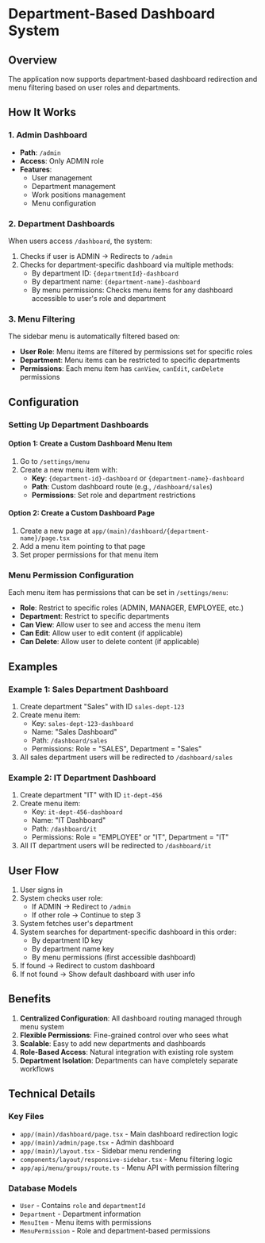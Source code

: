 # Department-Based Dashboard System

## Overview
The application now supports department-based dashboard redirection and menu filtering based on user roles and departments.

## How It Works

### 1. Admin Dashboard
- **Path**: `/admin`
- **Access**: Only ADMIN role
- **Features**: 
  - User management
  - Department management
  - Work positions management
  - Menu configuration

### 2. Department Dashboards
When users access `/dashboard`, the system:
1. Checks if user is ADMIN → Redirects to `/admin`
2. Checks for department-specific dashboard via multiple methods:
   - By department ID: `{departmentId}-dashboard`
   - By department name: `{department-name}-dashboard`
   - By menu permissions: Checks menu items for any dashboard accessible to user's role and department

### 3. Menu Filtering
The sidebar menu is automatically filtered based on:
- **User Role**: Menu items are filtered by permissions set for specific roles
- **Department**: Menu items can be restricted to specific departments
- **Permissions**: Each menu item has `canView`, `canEdit`, `canDelete` permissions

## Configuration

### Setting Up Department Dashboards

#### Option 1: Create a Custom Dashboard Menu Item
1. Go to `/settings/menu`
2. Create a new menu item with:
   - **Key**: `{department-id}-dashboard` or `{department-name}-dashboard`
   - **Path**: Custom dashboard route (e.g., `/dashboard/sales`)
   - **Permissions**: Set role and department restrictions

#### Option 2: Create a Custom Dashboard Page
1. Create a new page at `app/(main)/dashboard/{department-name}/page.tsx`
2. Add a menu item pointing to that page
3. Set proper permissions for that menu item

### Menu Permission Configuration

Each menu item has permissions that can be set in `/settings/menu`:

- **Role**: Restrict to specific roles (ADMIN, MANAGER, EMPLOYEE, etc.)
- **Department**: Restrict to specific departments
- **Can View**: Allow user to see and access the menu item
- **Can Edit**: Allow user to edit content (if applicable)
- **Can Delete**: Allow user to delete content (if applicable)

## Examples

### Example 1: Sales Department Dashboard
1. Create department "Sales" with ID `sales-dept-123`
2. Create menu item:
   - Key: `sales-dept-123-dashboard`
   - Name: "Sales Dashboard"
   - Path: `/dashboard/sales`
   - Permissions: Role = "SALES", Department = "Sales"
3. All sales department users will be redirected to `/dashboard/sales`

### Example 2: IT Department Dashboard
1. Create department "IT" with ID `it-dept-456`
2. Create menu item:
   - Key: `it-dept-456-dashboard`
   - Name: "IT Dashboard"
   - Path: `/dashboard/it`
   - Permissions: Role = "EMPLOYEE" or "IT", Department = "IT"
3. All IT department users will be redirected to `/dashboard/it`

## User Flow

1. User signs in
2. System checks user role:
   - If ADMIN → Redirect to `/admin`
   - If other role → Continue to step 3
3. System fetches user's department
4. System searches for department-specific dashboard in this order:
   - By department ID key
   - By department name key
   - By menu permissions (first accessible dashboard)
5. If found → Redirect to custom dashboard
6. If not found → Show default dashboard with user info

## Benefits

1. **Centralized Configuration**: All dashboard routing managed through menu system
2. **Flexible Permissions**: Fine-grained control over who sees what
3. **Scalable**: Easy to add new departments and dashboards
4. **Role-Based Access**: Natural integration with existing role system
5. **Department Isolation**: Departments can have completely separate workflows

## Technical Details

### Key Files
- `app/(main)/dashboard/page.tsx` - Main dashboard redirection logic
- `app/(main)/admin/page.tsx` - Admin dashboard
- `app/(main)/layout.tsx` - Sidebar menu rendering
- `components/layout/responsive-sidebar.tsx` - Menu filtering logic
- `app/api/menu/groups/route.ts` - Menu API with permission filtering

### Database Models
- `User` - Contains `role` and `departmentId`
- `Department` - Department information
- `MenuItem` - Menu items with permissions
- `MenuPermission` - Role and department-based permissions

